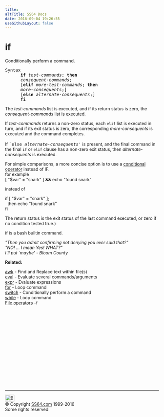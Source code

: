 ```yaml
---
title:
altTitle: SS64 Docs
date: 2016-09-04 19:26:55
useGithubLayout: false
---
```

<!-- #BeginLibraryItem "/Library/head_osx.lbi" --><!-- #EndLibraryItem --><h1>if</h1> 
<p>Conditionally perform a command.</p>
<pre>Syntax
      <b>if</b> <var>test-commands</var>; <b>then</b>
  <var>    consequent-commands</var>;
      [<b>elif</b> <var>more-test-commands</var>; <b>then</b>
  <var>    more-consequents</var>;]
      [<b>else</b> <var>alternate-consequents</var>;]
      <b>fi</b></pre>
<p>
 The <var>test-commands</var> list is executed, and if its return status is 
zero, the <var>consequent-commands</var> list is executed.</p>
<p>If <var>test-commands</var> returns a non-zero status, each <code>elif</code> list is executed in turn, and if its exit status is zero, the corresponding <var>more-consequents</var> is executed and the command completes.<br>
<br>
If <samp>`else <var>alternate-consequents</var>'</samp> is present, and the 
  final command in the final <code>if</code> or <code>elif</code> clause has a 
non-zero exit status, then <var>alternate-consequents</var> is executed.</p>
<p>For simple comparisons, a more concise option is to use a <a href="syntax-redirection.html">conditional operator</a> instead of IF.<br>
for example <span class="code"><br>
[ "$var" = "snark" ] <b>&amp;&amp;</b> echo "found snark" </span></p>
<p>instead of </p>
<p> <span class="code">if [ "$var" = "snark" ]; <br>
&nbsp;&nbsp;then   echo "found snark" <br>
fi</span></p>
<p>The return status is the exit status of the last command  executed,  or  zero  if  no  condition
tested true.)</p>
<p><span class="code">if</span> is a bash builtin command.</p>
<p class="quote"><i>"Then you admit confirming not denying you ever said that?" 
  <br>
  "NO! ... I mean Yes! WHAT?" <br>
  I'll put `maybe' - Bloom 
  County </i></p>
<p><b>Related:</b></p>
<p><a href="awk.html">awk</a> - Find and Replace text within file(s) <br>
  <a href="eval.html">eval</a> - Evaluate several commands/arguments <br>
  <a href="expr.html">expr</a> - Evaluate expressions <br>
  <a href="for.html">for</a> - Loop command<br>
  <a href="switch.html">switch</a> - Conditionally perform a command <br>
  <a href="while.html">while</a> - Loop command<br>
<a href="syntax-file-operators.html">File operators</a> -f</p>
<!-- #BeginLibraryItem "/Library/foot_osx.lbi" --><p><script async="" src="//pagead2.googlesyndication.com/pagead/js/adsbygoogle.js"></script>
<!-- OSX300 -->
<ins class="adsbygoogle" style="display:inline-block;width:300px;height:250px" data-ad-client="ca-pub-6140977852749469" data-ad-slot="1823340303"></ins>
<script>
(adsbygoogle = window.adsbygoogle || []).push({});
</script></p>
<hr>
<div id="bl" class="footer"><a href="#"><img src="../images/top.png" width="30" height="22" alt="Back to the Top"></a></div>
<div id="br" class="footer, tagline">© Copyright <a href="http://ss64.com/">SS64.com</a> 1999-2016<br>
Some rights reserved</div><!-- #EndLibraryItem -->
